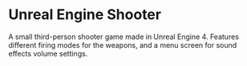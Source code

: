 # Unreal Engine Shooter

A small third-person shooter game made in Unreal Engine 4.
Features different firing modes for the weapons, and a menu screen for sound effects volume settings.
